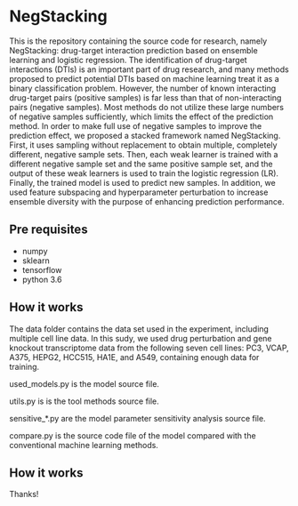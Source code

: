 # NegStacking
This is the repository containing the source code for research, namely NegStacking: drug-target interaction prediction based on ensemble learning and logistic regression. The identification of drug-target interactions (DTIs) is an important part of drug research, and many methods proposed to predict potential DTIs based on machine learning treat it as a binary classification problem. However, the number of known interacting drug-target pairs (positive samples) is far less than that of non-interacting pairs (negative samples). Most methods do not utilize these large numbers of negative samples sufficiently, which limits the effect of the prediction method. In order to make full use of negative samples to improve the prediction effect, we proposed a stacked framework named NegStacking. First, it uses sampling without replacement to obtain multiple, completely different, negative sample sets. Then, each weak learner is trained with a different negative sample set and the same positive sample set, and the output of these weak learners is used to train the logistic regression (LR). Finally, the trained model is used to predict new samples. In addition, we used feature subspacing and hyperparameter perturbation to increase ensemble diversity with the purpose of enhancing prediction performance.


## Pre requisites
* numpy
* sklearn
* tensorflow
* python 3.6

## How it works
The data folder contains the data set used in the experiment, including multiple cell line data. In this sudy, we used drug perturbation and gene knockout transcriptome data from the following seven cell lines: PC3, VCAP, A375, HEPG2, HCC515, HA1E, and A549, containing enough data for training.

used_models.py is the model source file.

utils.py is is the tool methods source file.

sensitive_*.py are the model parameter sensitivity analysis source file.

compare.py is the source code file of the model compared with the conventional machine learning methods.

## How it works
Thanks!
